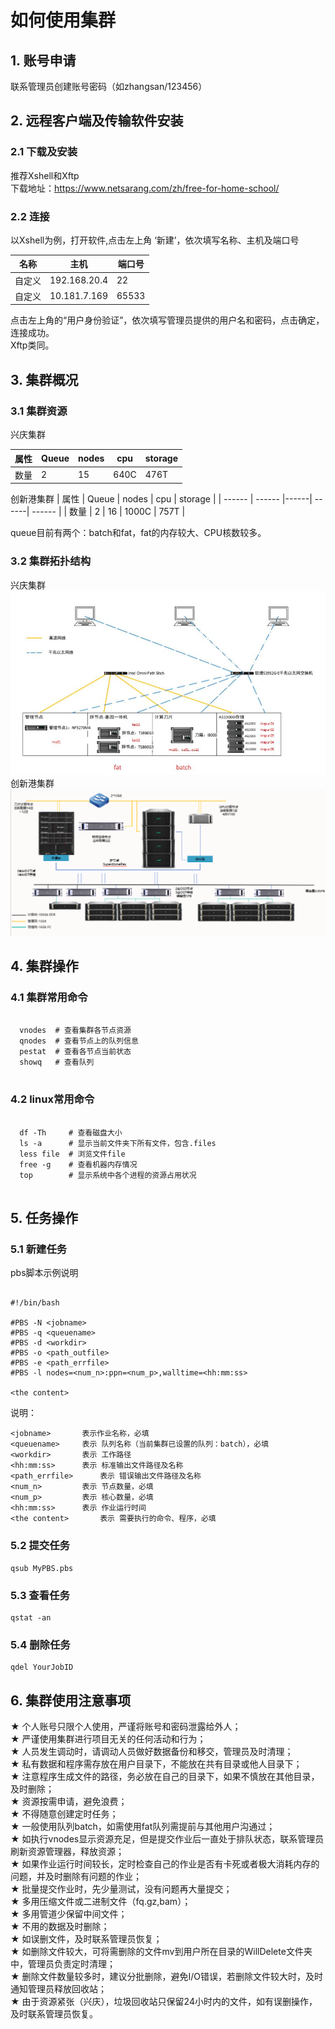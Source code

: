 # 如何使用集群

## 1. 账号申请 
联系管理员创建账号密码（如zhangsan/123456）
## 2. 远程客户端及传输软件安装
### 2.1 下载及安装
推荐Xshell和Xftp  
下载地址：https://www.netsarang.com/zh/free-for-home-school/
### 2.2 连接
以Xshell为例，打开软件,点击左上角 ‘新建’，依次填写名称、主机及端口号

| 名称 | 主机 | 端口号 |
| ------ | ------ | ------ |
| 自定义 | 192.168.20.4 | 22 |
| 自定义 | 10.181.7.169 | 65533 |

点击左上角的“用户身份验证”，依次填写管理员提供的用户名和密码，点击确定，连接成功。   
Xftp类同。
## 3. 集群概况
### 3.1 集群资源

兴庆集群

| 属性 | Queue | nodes | cpu | storage |
| ------ | ------ | ------ | ------| ------ |
| 数量 | 2 | 15 | 640C | 476T |   

创新港集群
| 属性 | Queue | nodes | cpu | storage |
| ------ | ------ |------| ------| ------ |
| 数量 | 2 | 16 | 1000C | 757T | 

queue目前有两个：batch和fat，fat的内存较大、CPU核数较多。   

### 3.2 集群拓扑结构
兴庆集群   
![Image](https://raw.githubusercontent.com/xjtu-omics/cluster/main/pictures/struct.png)   
创新港集群   
![Image](https://raw.githubusercontent.com/xjtu-omics/cluster/main/pictures/cxg_cluster.png)   
## 4. 集群操作
### 4.1 集群常用命令
```

  vnodes  # 查看集群各节点资源   
  qnodes  # 查看节点上的队列信息    
  pestat  # 查看各节点当前状态   
  showq   # 查看队列   
  
```
### 4.2 linux常用命令
```

  df -Th     # 查看磁盘大小   
  ls -a      # 显示当前文件夹下所有文件，包含.files    
  less file  # 浏览文件file  
  free -g    # 查看机器内存情况
  top        # 显示系统中各个进程的资源占用状况  
  
```
## 5. 任务操作
### 5.1 新建任务
pbs脚本示例说明   
```

#!/bin/bash

#PBS -N <jobname>
#PBS -q <queuename>
#PBS -d <workdir>
#PBS -o <path_outfile>
#PBS -e <path_errfile>
#PBS -l nodes=<num_n>:ppn=<num_p>,walltime=<hh:mm:ss>

<the content>

```   
说明：
``` 
<jobname>		表示作业名称，必填  
<queuename>		表示 队列名称（当前集群已设置的队列：batch），必填    
<workdir>		表示 工作路径     
<hh:mm:ss>		表示 标准输出文件路径及名称    
<path_errfile>		表示 错误输出文件路径及名称   
<num_n>			表示 节点数量，必填    
<num_p>			表示 核心数量，必填      
<hh:mm:ss>		表示 作业运行时间   
<the content>		表示 需要执行的命令、程序，必填   
``` 
### 5.2 提交任务
```
qsub MyPBS.pbs
```

### 5.3 查看任务
```
qstat -an
```
### 5.4 删除任务
```
qdel YourJobID
```
## 6. 集群使用注意事项
★ 个人账号只限个人使用，严谨将账号和密码泄露给外人；   
★ 严谨使用集群进行项目无关的任何活动和行为；   
★ 人员发生调动时，请调动人员做好数据备份和移交，管理员及时清理；   
★ 私有数据和程序需存放在用户目录下，不能放在共有目录或他人目录下；   
★ 注意程序生成文件的路径，务必放在自己的目录下，如果不慎放在其他目录，及时删除；   
★ 资源按需申请，避免浪费；     
★ 不得随意创建定时任务；   
★ 一般使用队列batch，如需使用fat队列需提前与其他用户沟通过；      
★ 如执行vnodes显示资源充足，但是提交作业后一直处于排队状态，联系管理员刷新资源管理器，释放资源；    
★ 如果作业运行时间较长，定时检查自己的作业是否有卡死或者极大消耗内存的问题，并及时删除有问题的作业；   
★ 批量提交作业时，先少量测试，没有问题再大量提交；   
★ 多用压缩文件或二进制文件（fq.gz,bam）；      
★ 多用管道少保留中间文件；      
★ 不用的数据及时删除；    
★ 如误删文件，及时联系管理员恢复；   
★ 如删除文件较大，可将需删除的文件mv到用户所在目录的WillDelete文件夹中，管理员负责定时清理；   
★ 删除文件数量较多时，建议分批删除，避免I/O错误，若删除文件较大时，及时通知管理员释放回收站；      
★ 由于资源紧张（兴庆），垃圾回收站只保留24小时内的文件，如有误删操作，及时联系管理员恢复。   

